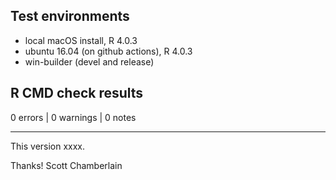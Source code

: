 ## Test environments

* local macOS install, R 4.0.3
* ubuntu 16.04 (on github actions), R 4.0.3
* win-builder (devel and release)

## R CMD check results

0 errors | 0 warnings | 0 notes

---

This version xxxx.

Thanks!
Scott Chamberlain
